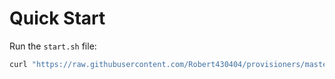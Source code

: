 # Quick Start

Run the `start.sh` file:

```bash
curl "https://raw.githubusercontent.com/Robert430404/provisioners/master/start.sh?$RANDOM" | bash
```